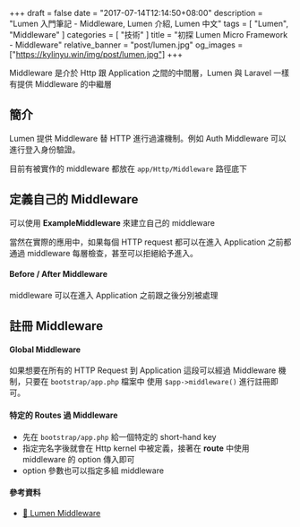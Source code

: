 +++
draft = false
date = "2017-07-14T12:14:50+08:00"
description = "Lumen 入門筆記 - Middleware, Lumen 介紹, Lumen 中文"
tags = [ "Lumen", "Middleware" ]
categories = [ "技術" ]
title = "初探 Lumen Micro Framework - Middleware"
relative_banner = "post/lumen.jpg"
og_images = ["https://kylinyu.win/img/post/lumen.jpg"]
+++

Middleware 是介於 Http 跟 Application 之間的中間層，Lumen 與 Laravel 一樣有提供 Middleware 的中繼層
<!--more-->

## 簡介

Lumen 提供 Middleware 替 HTTP 進行過濾機制。例如 Auth Middleware 可以進行登入身份驗證。

目前有被實作的 middleware 都放在 `app/Http/Middleware` 路徑底下

## 定義自己的 Middleware

可以使用 __ExampleMiddleware__ 來建立自己的 middleware

當然在實際的應用中，如果每個 HTTP request 都可以在進入 Application 之前都通過 middleware 每層檢查，甚至可以拒絕給予進入。

#### Before / After Middleware

middleware 可以在進入 Application 之前跟之後分別被處理


## 註冊 Middleware

#### Global Middleware
如果想要在所有的 HTTP Request 到 Application 這段可以經過 Middleware 機制，只要在 `bootstrap/app.php` 檔案中
使用 `$app->middleware()` 進行註冊即可。

#### 特定的 Routes 過 Middleware
* 先在 `bootstrap/app.php` 給一個特定的 short-hand key
* 指定完名字後就會在 Http kernel 中被定義，接著在 __route__ 中使用 middleware 的 option 傳入即可
* option 參數也可以指定多組 middleware

#### 參考資料
* [🔗  Lumen Middleware](https://lumen.laravel.com/docs/5.4/middleware)

